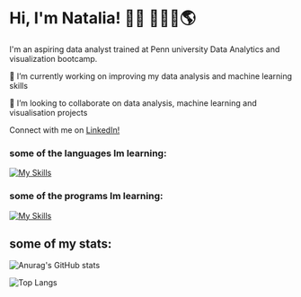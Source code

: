 # Hi, I'm Natalia! 👋🏼 👩🏽‍💻:earth_americas:
I'm an aspiring data analyst trained at Penn university Data Analytics and visualization bootcamp.

🔭 I’m currently working on improving my data analysis and machine learning skills

👯 I’m looking to collaborate on data analysis, machine learning and visualisation projects

Connect with me on [LinkedIn!](https://www.linkedin.com/in/nataliax-moreno)

### some of the languages Im learning:

[![My Skills](https://skillicons.dev/icons?i=js,html,css,bootstrap,py)](https://skillicons.dev)

### some of the programs Im learning:

[![My Skills](https://skillicons.dev/icons?i=d3,flask,mongodb,mysql,postgres,vscode)](https://skillicons.dev)
## some of my stats:
![Anurag's GitHub stats](https://github-readme-stats.vercel.app/api?username=nataliaxmoreno&show_icons=true&theme=solarized-light)


![Top Langs](https://github-readme-stats.vercel.app/api/top-langs/?username=nataliaxmoreno&hide=Jupyter_Notebook&layout=compact&show_icons=true&theme=solarized-light)
